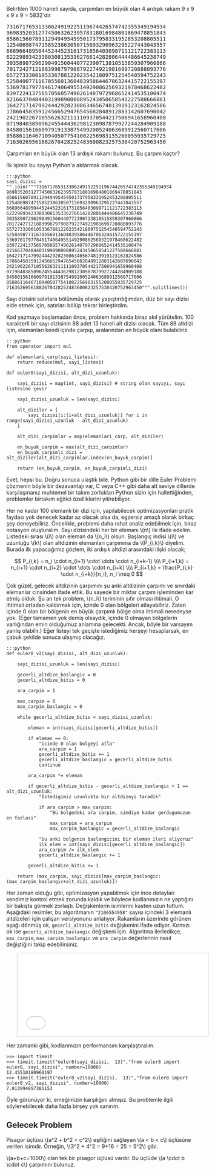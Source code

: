 <!--
.. date: 2018/08/09 00:40:00
.. slug: euler-8
.. title: (Euler 8) Çarpımı en büyük alt dizi
.. description: Bir dizi sayı içerisinde, çarpımı en yüksek alt diziyi bulacağız
.. tags: mathjax
-->


Belirtilen 1000 haneli sayıda, çarpımları en büyük olan 4 ardışık rakam 9 x 9 x 9 x 9 = 5832'dir

<pre>
73167176531330624919225119674426574742355349194934
96983520312774506326239578318016984801869478851843
85861560789112949495459501737958331952853208805511
12540698747158523863050715693290963295227443043557
66896648950445244523161731856403098711121722383113
62229893423380308135336276614282806444486645238749
30358907296290491560440772390713810515859307960866
70172427121883998797908792274921901699720888093776
65727333001053367881220235421809751254540594752243
52584907711670556013604839586446706324415722155397
53697817977846174064955149290862569321978468622482
83972241375657056057490261407972968652414535100474
82166370484403199890008895243450658541227588666881
16427171479924442928230863465674813919123162824586
17866458359124566529476545682848912883142607690042
24219022671055626321111109370544217506941658960408
07198403850962455444362981230987879927244284909188
84580156166097919133875499200524063689912560717606
05886116467109405077541002256983155200055935729725
71636269561882670428252483600823257530420752963450
</pre>

Çarpımları en büyük olan 13 ardışık rakamı bulunuz. Bu çarpım kaçtır? <!-- TEASER_END -->

İlk işimiz bu sayıyı Python'a aktarmak olacak.

    :::python
    sayi_dizisi = "".join("""73167176531330624919225119674426574742355349194934
    96983520312774506326239578318016984801869478851843
    85861560789112949495459501737958331952853208805511
    12540698747158523863050715693290963295227443043557
    66896648950445244523161731856403098711121722383113
    62229893423380308135336276614282806444486645238749
    30358907296290491560440772390713810515859307960866
    70172427121883998797908792274921901699720888093776
    65727333001053367881220235421809751254540594752243
    52584907711670556013604839586446706324415722155397
    53697817977846174064955149290862569321978468622482
    83972241375657056057490261407972968652414535100474
    82166370484403199890008895243450658541227588666881
    16427171479924442928230863465674813919123162824586
    17866458359124566529476545682848912883142607690042
    24219022671055626321111109370544217506941658960408
    07198403850962455444362981230987879927244284909188
    84580156166097919133875499200524063689912560717606
    05886116467109405077541002256983155200055935729725
    71636269561882670428252483600823257530420752963450""".splitlines())

Sayı dizisini satırlara bölünmüş olarak yapıştırdığımdan, düz bir sayı dizisi elde etmek için, satırları bölüp tekrar birleştirdim.

Kod yazmaya başlamadan önce, problem hakkında biraz akıl yürütelim. 100 karakterli bir sayı dizisinin 88 adet 13 haneli alt dizisi olacak.
Tüm 88 altdizi için, elemanları kendi içinde çarpıp, aralarından en büyük olanı bulabiliriz.

    :::python
    from operator import mul
    
    def elemanlari_carp(sayi_listesi):
        return reduce(mul, sayi_listesi)
    
    def euler8(sayi_dizisi, alt_dizi_uzunluk):
        
        sayi_dizisi = map(int, sayi_dizisi) # string olan sayıyı, sayı listesine çevir
        
        sayi_dizisi_uzunluk = len(sayi_dizisi)
        
        alt_diziler = [
            sayi_dizisi[i:(i+alt_dizi_uzunluk)] for i in range(sayi_dizisi_uzunluk - alt_dizi_uzunluk)
        ]
        
        alt_dizi_carpimlar = map(elemanlari_carp, alt_diziler)
        
        en_buyuk_carpim = max(alt_dizi_carpimlar)
        en_buyuk_carpimli_dizi = alt_diziler[alt_dizi_carpimlar.index(en_buyuk_carpim)]
        
        return (en_buyuk_carpim, en_buyuk_carpimli_dizi)
        
Evet, hepsi bu. Doğru sonuca ulaştık bile. Python gibi bir dille Euler Problemi çözmenin böyle bir dezavantajı var, C veya C++ gibi
daha alt seviye dillerde karşılaşmanız muhtemel bir takım zorlukları Python sizin için hallettiğinden, problemler birtakım eğitici
özelliklerini yitirebiliyor.

Her ne kadar 100 elemanlı bir dizi için, yapılabilecek optimizasyonları pratik faydası yok denecek kadar az olacak olsa da, egzersiz
amaçlı olarak birkaç şey deneyebiliriz. Öncelikle, problemi daha rahat analiz edebilmek için, biraz notasyon oluşturalım. Sayı dizisindeki
her bir elemanı \\(n\\) ile ifade edelim. Listedeki sırası \\(i\\) olan eleman da \\(n_i\\) olsun. Başlangıç indisi \\(i\\) ve uzunluğu \\(k\\)
olan altdizinin elemanları çarpımına da \\(P_{i,k}\\) diyelim. Burada ilk yapacağımız gözlem, iki ardışık altdizi arasındaki ilişki olacak;

$$
P_{i,k} = n_i \cdot n_{i+1} \cdot \dots \cdot n_{i+k-1} \\\\
P_{i+1,k} = n_{i+1} \cdot n_{i+2} \cdot \dots \cdot n_{i+k} \\\\
P_{i+1,k} = \frac{P_{i,k} \cdot n_{i+k}}{n_i}, n_i \neq 0
$$

Çok güzel, gelecek altdizinin çarpımını şu anki altdizinin çarpımı ve sınırdaki elemanlar cinsinden ifade ettik. Bu sayede bir miktar çarpım
işleminden kar etmiş olduk. Şu an tek problem, \\(n_i\\) teriminin sıfır olması ihtimali. O ihtimali ortadan kaldırmak için, içinde 0 olan
bölgeleri atlayabiliriz. Zaten içinde 0 olan bir bölgenin en büyük çarpımlı bölge olma ihtimali neredeyse yok. (Eğer tamamen yok demiş olsaydık,
içinde 0 olmayan bölgelerin varlığından emin olduğumuz anlamına gelecekti. Ancak, böyle bir varsayım yanlış olabilir.) Eğer listeyi tek geçişte
istediğimiz herşeyi hesaplarsak, en çabuk şekilde sonuca ulaşmış olacağız.

    :::python
    def euler8_v2(sayi_dizisi, alt_dizi_uzunluk):

        sayi_dizisi_uzunluk = len(sayi_dizisi)
        
        gecerli_altdize_baslangic = 0
        gecerli_altdize_bitis = 0
        
        ara_carpim = 1
        
        max_carpim = 0
        max_carpim_baslangic = 0
        
        while gecerli_altdize_bitis < sayi_dizisi_uzunluk:
            
            eleman = int(sayi_dizisi[gecerli_altdize_bitis])
            
            if eleman == 0:
                "icinde 0 olan bolgeyi atla"
                ara_carpim = 1
                gecerli_altdize_bitis += 1
                gecerli_altdize_baslangic = gecerli_altdize_bitis
                continue
                
            ara_carpim *= eleman
            
            if gecerli_altdize_bitis - gecerli_altdize_baslangic + 1 == alt_dizi_uzunluk:
                "Istedigimiz uzunlukta bir altdizeyi taradik"
                
                if ara_carpim > max_carpim:
                    "Bu bolgedeki ara carpim, simdiye kadar gordugumuzun en fazlasi"
                    max_carpim = ara_carpim
                    max_carpim_baslangic = gecerli_altdize_baslangic
                
                "Su anki bolgenin baslangicini bir eleman ileri aliyoruz"
                ilk_elem = int(sayi_dizisi[gecerli_altdize_baslangic])
                ara_carpim /= ilk_elem
                gecerli_altdize_baslangic += 1
                
            gecerli_altdize_bitis += 1
            
        return (max_carpim, sayi_dizisi[max_carpim_baslangic:(max_carpim_baslangic+alt_dizi_uzunluk)])
        
Her zaman olduğu gibi, optimizasyon yapabilmek için ince detayları kendimiz kontrol etmek zorunda kaldık ve böylece kodlarımızın
ne yaptığını bir bakışta görmek zorlaştı. Değişkenlerin isimlerini kasten uzun tuttum. Aşağıdaki resimler, bu algoritmanın `"2106554958"` sayısı
içindeki 3 elemanlı altdizeleri için çalışan versiyonunu anlatıyor. Rakamların üzerinde görünen aşağı dönmüş ok, `gecerli_altdize_bitis` değişkenini
ifade ediyor. Kırmızı ok ise `gecerli_altdize_baslangic` değişkeni için. Algoritma ilerledikçe, `max_carpim`, `max_carpim_baslangic` ve `ara_carpim`
değerlerinin nasıl değiştiğini takip edebilirsiniz.
        
<iframe src="/slideshow.html" style="width: 100%; height:220px; border:1px solid #ccc; border-radius: 1px;padding:0; margin-left:2em; margin-right:2em;"></iframe>

Her zamanki gibi, kodlarımızın performansını karşılaştıralım.

    >>> import timeit
    >>> timeit.timeit("euler8(sayi_dizisi,  13)","from euler8 import euler8, sayi_dizisi", number=10000)
    12.45510180960197
    >>> timeit.timeit("euler8_v2(sayi_dizisi,  13)","from euler8 import euler8_v2, sayi_dizisi", number=10000)
    7.013994897381153

Öyle görünüyor ki, emeğimizin karşılığını almışız. Bu problemle ilgili söylenebilecek daha fazla birşey yok sanırım.

## Gelecek Problem

Pisagor üçlüsü \\(a^2 + b^2 = c^2\\) eşiliğini sağlayan \\(a < b < c\\) üçlüsüne verilen isimdir. Örneğin, \\(3^2 + 4^2 = 9+16 = 25 = 5^2\\) gibi.

\\(a+b+c=1000\\) olan tek bir pisagor üçlüsü vardır. Bu üçlüde \\(a \cdot b \cdot c\\) çarpımını bulunuz.